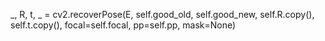_, R, t, _ = cv2.recoverPose(E, self.good_old, self.good_new, self.R.copy(), self.t.copy(), focal=self.focal, pp=self.pp, mask=None)
